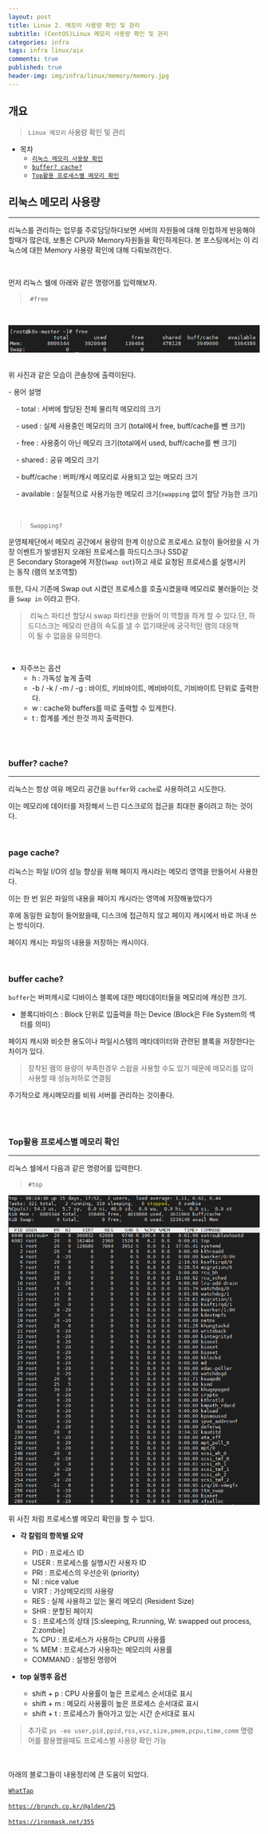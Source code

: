 ```yaml
---
layout: post
title: Linux 2. 메모리 사용량 확인 및 관리 
subtitle: (CentOS)Linux 메모리 사용량 확인 및 관리
categories: infra
tags: infra linux/aix
comments: true
published: true
header-img: img/infra/linux/memory/memory.jpg
---
```


## 개요
> `Linux 메모리` 사용량 확인 및 관리
  
- 목차
	- [`리눅스 메모리 사용량 확인`](#리눅스-메모리-사용량)
	- [`buffer? cache?`](#buffer-cache)
	- [`Top활용 프로세스별 메모리 확인`](#top활용-프로세스별-메모리-확인)
  
## 리눅스 메모리 사용량
---
리눅스를 관리하는 업무를 주로담당하다보면 서버의 자원들에 대해 민첩하게 반응해야할때가 많은데, 보통은 CPU와 Memory자원들을 확인하게된다. 본 포스팅에서는 이 리눅스에 대한 Memory 사용량 확인에 대해 다뤄보려한다.

<br>

먼저 리눅스 쉘에 아래와 같은 명령어를 입력해보자.
> `#free`

<br>

![그림1](/assets/img/infra/linux/memory/free.png)
<br><br>

위 사진과 같은 모습이 콘솔창에 출력이된다.

- 용어 설명

    - total : 서버에 할당된 전체 물리적 메모리의 크기

    - used : 실제 사용중인 메모리의 크기 (total에서 free, buff/cache를 뺀 크기) 

    - free : 사용중이 아닌 메모리 크기(total에서 used, buff/cache를 뺀 크기)

    - shared : 공유 메모리 크기

    - buff/cache : 버퍼/캐시 메모리로 사용되고 있는 메모리 크기

    - available : 실질적으로 사용가능한 메모리 크기(`swapping` 없이 할당 가능한 크기)

<br>


> `Swapping?`

운영체제단에서 메모리 공간에서 용량의 한계 이상으로 프로세스 요청이 들어왔을 시 가장 이벤트가 발생된지 오래된 프로세스를 하드디스크나 SSD같은 Secondary Storage에 저장(`Swap out`)하고 새로 요청된 프로세스를 실행시키는 동작 (램의 보조역할)

또한, 다시 기존에 Swap out 시켰던 프로세스를 호출시켰을때 메모리로 불러들이는 것을 `Swap in` 이라고 한다.

> 리눅스 파티션 할당시 swap 파티션을 만들어 이 역할을 하게 할 수 있다.단, 하드디스크는 메모리 만큼의
속도를 낼 수 없기때문에 궁극적인 램의 대응책이 될 수 없음을 유의한다.

<br>

- 자주쓰는 옵션
	- h : 가독성 높게 출력
	- -b / -k / -m / -g  : 바이트, 키비바이트, 메비바이트, 기비바이트 단위로 출력한다.
	- w : cache와 buffers를 따로 출력할 수 있게한다.
	- t : 합계를 계산 한것 까지 출력한다.


<br><br>


### buffer? cache?

---

리눅스는 항상 여유 메모리 공간을 `buffer`와 `cache`로 사용하려고 시도한다.

이는 메모리에 데이터를 저장해서 느린 디스크로의 접근을 최대한 줄이려고 하는 것이다.




<br>

### page cache?

리눅스는 파일 I/O의 성능 향상을 위해 페이지 캐시라는 메모리 영역을 만들어서 사용한다.

이는 한 번 읽은 파일의 내용을 페이지 캐시라는 영역에 저장해놓았다가

후에 동일한 요청이 들어왔을때, 디스크에 접근하지 않고 페이지 캐시에서 바로 꺼내 쓰는 방식이다.

페이지 캐시는 파일의 내용을 저장하는 캐시이다.


<br>


### buffer cache?

`buffer`는 버퍼캐시로 디바이스 블록에 대한 메타데이터들을 메모리에 캐싱한 크기.

* 블록디바이스 : Block 단위로 입출력을 하는 Device (Block은 File System의 섹터를 의미)

페이지 캐시와 비슷한 용도이나 파일시스템의 메타데이터와 관련된 블록을 저장한다는 차이가 있다.

> 장착된 램의 용량이 부족한경우 스왑을 사용할 수도 있기 때문에 메모리를 많이 사용할 때 성능저하로 연결됨

주기적으로 캐시메모리를 비워 서버를 관리하는 것이좋다.



<br><br>

### Top활용 프로세스별 메모리 확인

---

리눅스 쉘에서 다음과 같은 명령어를 입력한다.

> `#top`

![그림2](/assets/img/infra/linux/memory/top.png)


위 사진 처럼 프로세스별 메모리 확인을 할 수 있다.

- **각 칼럼의 항목별 요약**
	
	- PID : 프로세스 ID
	- USER : 프로세스를 실행시킨 사용자 ID
	- PRI : 프로세스의 우선순위 (priority)
	- NI : nice value
	- VIRT : 가상메모리의 사용량
	- RES : 실제 사용하고 있는 물리 메모리 (Resident Size)
	- SHR : 분할된 페이지
	- S : 프로세스의 상태 [S:sleeping, R:running, W: swapped out process, Z:zombie]
	- % CPU : 프로세스가 사용하는 CPU의 사용률
	- % MEM : 프로세스가 사용하는 메모리의 사용률
	- COMMAND : 실행된 명령어

- **top 실행후 옵션**

	- shift + p : CPU 사용률이 높은 프로세스 순서대로 표시
	- shift + m : 메모리 사용률이 높은 프로세스 순서대로 표시
	- shift + t : 프로세스가 돌아가고 있는 시간 순서대로 표시


> 추가로 `ps -eo user,pid,ppid,rss,vsz,size,pmem,pcpu,time,comm` 명령어를 활용했을때도 프로세스별 사용량 확인 가능 


<br><br>
아래의 블로그들이 내용정리에 큰 도움이 되었다.


[`WhatTap`](https://www.whatap.io/ko/blog/37/)

[`https://brunch.co.kr/@alden/25`](https://brunch.co.kr/@alden/25)

[`https://ironmask.net/355`](https://ironmask.net/355)
